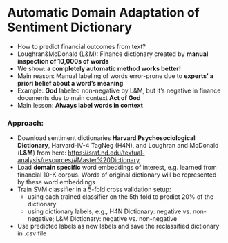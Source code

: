 # Automatic Domain Adaptation of Sentiment Dictionary

- How to predict financial outcomes from text?
- Loughran&McDonald (L&M): Finance dictionary created by **manual inspection of 10,000s of words**
- We show: **a completely automatic method works better!**
- Main reason: Manual labeling of words error-prone due to **experts’ a priori belief about a word’s meaning**
- Example: **God** labeled non-negative by L&M, but it’s negative in finance documents due to main context **Act of God**
- Main lesson: **Always label words in context**

### Approach:
- Download sentiment dictionaries **Harvard Psychosociological Dictionary**, Harvard-IV-4 TagNeg (H4N), and  Loughran and McDonald (**L&M**) from here: https://sraf.nd.edu/textual-analysis/resources/#Master%20Dictionary
- Load **domain specific** word embeddings of interest, e.g. learned from financial 10-K corpus. Words of original dictionary will be represented by these word embeddings
- Train SVM classifier in a 5-fold cross validation setup:
    - using each trained classifier on the 5th fold to predict 20% of the dictionary
    - using dictionary labels, e.g., H4N Dictionary: negative vs. non-negative;  L&M Dictionary: negative vs. non-negative
- Use predicted labels as new labels and save the reclassified dictionary in .csv file 


